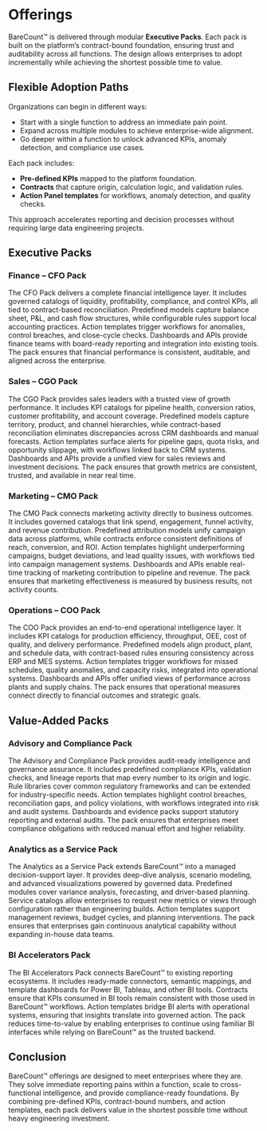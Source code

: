 # Offerings

BareCount™ is delivered through modular **Executive Packs**.
Each pack is built on the platform’s contract-bound foundation, ensuring trust and auditability across all functions.
The design allows enterprises to adopt incrementally while achieving the shortest possible time to value.

## Flexible Adoption Paths

Organizations can begin in different ways:

- Start with a single function to address an immediate pain point.
- Expand across multiple modules to achieve enterprise-wide alignment.
- Go deeper within a function to unlock advanced KPIs, anomaly detection, and compliance use cases.

Each pack includes:

- **Pre-defined KPIs** mapped to the platform foundation.
- **Contracts** that capture origin, calculation logic, and validation rules.
- **Action Panel templates** for workflows, anomaly detection, and quality checks.

This approach accelerates reporting and decision processes without requiring large data engineering projects.

## Executive Packs

### Finance – CFO Pack
The CFO Pack delivers a complete financial intelligence layer.
It includes governed catalogs of liquidity, profitability, compliance, and control KPIs, all tied to contract-based reconciliation. 
Predefined models capture balance sheet, P&L, and cash flow structures, while configurable rules support local accounting practices. 
Action templates trigger workflows for anomalies, control breaches, and close-cycle checks.
Dashboards and APIs provide finance teams with board-ready reporting and integration into existing tools.
The pack ensures that financial performance is consistent, auditable, and aligned across the enterprise.

### Sales – CGO Pack
The CGO Pack provides sales leaders with a trusted view of growth performance.
It includes KPI catalogs for pipeline health, conversion ratios, customer profitability, and account coverage.
Predefined models capture territory, product, and channel hierarchies, while contract-based reconciliation eliminates discrepancies across CRM dashboards and manual forecasts.
Action templates surface alerts for pipeline gaps, quota risks, and opportunity slippage, with workflows linked back to CRM systems.
Dashboards and APIs provide a unified view for sales reviews and investment decisions.
The pack ensures that growth metrics are consistent, trusted, and available in near real time.

### Marketing – CMO Pack
The CMO Pack connects marketing activity directly to business outcomes.
It includes governed catalogs that link spend, engagement, funnel activity, and revenue contribution.
Predefined attribution models unify campaign data across platforms, while contracts enforce consistent definitions of reach, conversion, and ROI.
Action templates highlight underperforming campaigns, budget deviations, and lead quality issues, with workflows tied into campaign management systems.
Dashboards and APIs enable real-time tracking of marketing contribution to pipeline and revenue.
The pack ensures that marketing effectiveness is measured by business results, not activity counts.

### Operations – COO Pack
The COO Pack provides an end-to-end operational intelligence layer.
It includes KPI catalogs for production efficiency, throughput, OEE, cost of quality, and delivery performance.
Predefined models align product, plant, and schedule data, with contract-based rules ensuring consistency across ERP and MES systems.
Action templates trigger workflows for missed schedules, quality anomalies, and capacity risks, integrated into operational systems.
Dashboards and APIs offer unified views of performance across plants and supply chains.
The pack ensures that operational measures connect directly to financial outcomes and strategic goals.


## Value-Added Packs

### Advisory and Compliance Pack
The Advisory and Compliance Pack provides audit-ready intelligence and governance assurance.
It includes predefined compliance KPIs, validation checks, and lineage reports that map every number to its origin and logic.
Rule libraries cover common regulatory frameworks and can be extended for industry-specific needs.
Action templates highlight control breaches, reconciliation gaps, and policy violations, with workflows integrated into risk and audit systems.
Dashboards and evidence packs support statutory reporting and external audits.
The pack ensures that enterprises meet compliance obligations with reduced manual effort and higher reliability.

### Analytics as a Service Pack
The Analytics as a Service Pack extends BareCount™ into a managed decision-support layer.
It provides deep-dive analysis, scenario modeling, and advanced visualizations powered by governed data.
Predefined modules cover variance analysis, forecasting, and driver-based planning.
Service catalogs allow enterprises to request new metrics or views through configuration rather than engineering builds.
Action templates support management reviews, budget cycles, and planning interventions.
The pack ensures that enterprises gain continuous analytical capability without expanding in-house data teams.

### BI Accelerators Pack
The BI Accelerators Pack connects BareCount™ to existing reporting ecosystems.
It includes ready-made connectors, semantic mappings, and template dashboards for Power BI, Tableau, and other BI tools.
Contracts ensure that KPIs consumed in BI tools remain consistent with those used in BareCount™ workflows.
Action templates bridge BI alerts with operational systems, ensuring that insights translate into governed action.
The pack reduces time-to-value by enabling enterprises to continue using familiar BI interfaces while relying on BareCount™ as the trusted backend.

## Conclusion

BareCount™ offerings are designed to meet enterprises where they are.
They solve immediate reporting pains within a function, scale to cross-functional intelligence, and provide compliance-ready foundations.
By combining pre-defined KPIs, contract-bound numbers, and action templates, each pack delivers value in the shortest possible time without heavy engineering investment.
